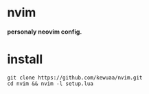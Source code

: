 # nvim
**personaly neovim config.**

# install
```
git clone https://github.com/kewuaa/nvim.git
cd nvim && nvim -l setup.lua
```
